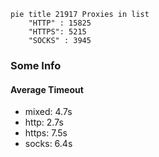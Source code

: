 
```mermaid
pie title 21917 Proxies in list
    "HTTP" : 15825
    "HTTPS": 5215
    "SOCKS" : 3945
```

### Some Info
#### Average Timeout

- mixed: 4.7s
- http: 2.7s
- https: 7.5s
- socks: 6.4s
